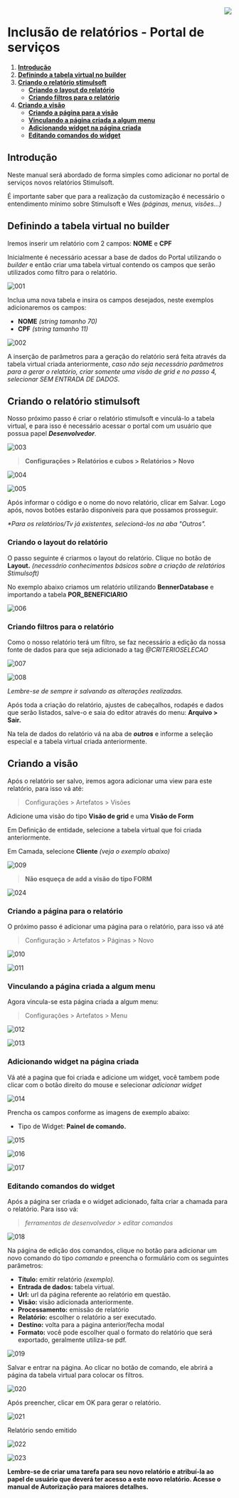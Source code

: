 <img src="../src/images/benner_rgb.png" align="right"/>

# Inclusão de relatórios - Portal de serviços

1. **[Introdução](#introdução)**
2. **[Definindo a tabela virtual no builder](#definindo-a-tabela-virtual-no-builder)**
3. **[Criando o relatório stimulsoft](#criando-o-relatório-stimulsoft)**
    * **[Criando o layout do relatório](#criando-o-layout-do-relatório)**
    * **[Criando filtros para o relatório](#criando-filtros-para-o-relatório)**
4. **[Criando a visão](#criando-a-visão)**
    * **[Criando a página para a visão](#criando-a-página-para-o-relatório)**
    * **[Vinculando a página criada a algum menu](#vinculando-a-páginacriada-a-algum-menu)**
    * **[Adicionando widget na página criada](#adicionando-widget-na-página-criada)**
    * **[Editando comandos do widget](#editando-comandos-do-widget)**

## Introdução
Neste manual será abordado de forma simples como adicionar no portal de serviços novos relatórios Stimulsoft.

É importante saber que para a realização da customização é necessário o entendimento mínimo sobre Stimulsoft e Wes _(páginas, menus, visões...)_

## Definindo a tabela virtual no builder
Iremos inserir um relatório com 2 campos: **NOME** e **CPF**

Inicialmente é necessário acessar a base de dados do Portal utilizando o _builder_ e então criar uma tabela virtual contendo os campos que serão utilizados como filtro para o relatório.

![001](src/images/001.png)

Inclua uma nova tabela e insira os campos desejados, neste exemplos adicionaremos os campos:

 - **NOME** _(string tamanho 70)_ 
 - **CPF** _(string tamanho 11)_


 ![002](src/images/002.png)

A inserção de parâmetros para a geração do relatório será feita através da tabela virtual criada anteriormente, _caso não seja necessário parâmetros para a gerar o relatório, criar somente uma visão de grid e no passo 4, selecionar *SEM ENTRADA DE DADOS*_.

## Criando o relatório stimulsoft
Nosso próximo passo é criar o relatório stimulsoft e vinculá-lo a tabela virtual, e para isso é necessário acessar o portal com um usuário que possua papel **_Desenvolvedor_**. 

![003](src/images/003.png)

> **Configurações > Relatórios e cubos > Relatórios > Novo**

![004](src/images/004.png)

![005](src/images/005.png)
 

 Após informar o código e o nome do novo relatório, clicar em Salvar. Logo após, novos botões estarão disponíveis para que possamos prosseguir.

 _*Para os relatórios/Tv já existentes, selecioná-los na aba "Outros"._

 ### Criando o layout do relatório
 O passo seguinte é criarmos o layout do relatório. Clique no botão de **Layout.** _(necessário conhecimentos básicos sobre a criação de relatórios Stimulsoft)_

 No exemplo abaixo criamos um relatório utilizando **BennerDatabase** e importando a tabela **POR_BENEFICIARIO**

 ![006](src/images/006.png)

### Criando filtros para o relatório
Como o nosso relatório terá um filtro, se faz necessário a edição da nossa fonte de dados para que seja adicionado a tag _@CRITERIOSELECAO_

![007](src/images/007.png)

![008](src/images/008.png)

_Lembre-se de sempre ir salvando as alterações realizadas._

Após toda a criação do relatório, ajustes de cabeçalhos, rodapés e dados que serão listados, salve-o e saia do editor através do menu: **Arquivo > Sair.**

Na tela de dados do relatório vá na aba de _**outros**_ e informe a seleção especial e a tabela virtual criada anteriormente.

## Criando a visão

Após o relatório ser salvo, iremos agora adicionar uma view para este relatório, para isso vá até: 

> Configurações > Artefatos > Visões

Adicione uma visão do tipo **Visão de grid** e uma **Visão de Form**

Em Definição de entidade, selecione a tabela virtual que foi criada anteriormente.

Em Camada, selecione **Cliente** _(veja o exemplo abaixo)_

![009](src/images/009.png)

> **Não esqueça de add a visão do tipo FORM**

![024](src/images/024.png)

### Criando a página para o relatório
O próximo passo é adicionar uma página para o relatório, para isso vá até

> Configuração > Artefatos > Páginas > Novo

![010](src/images/010.png)

![011](src/images/011.png)

### Vinculando a página criada a algum menu
Agora vincula-se esta página criada a algum menu:

> Configurações > Artefatos > Menu

![012](src/images/012.png)

![013](src/images/013.png)

### Adicionando widget na página criada
Vá até a pagina que foi criada e adicione um widget, você tambem pode clicar com o botão direito do mouse e selecionar _adicionar widget_

![014](src/images/014.png)

Prencha os campos conforme as imagens de exemplo abaixo:

* Tipo de Widget: **Painel de comando.**

![015](src/images/015.png)

![016](src/images/016.png)

![017](src/images/017.png)


### Editando comandos do widget
Após a página ser criada e o widget adicionado, falta criar a chamada para o relatório. Para isso vá:

> _ferramentas de desenvolvedor > editar comandos_

![018](src/images/018.png)

Na página de edição dos comandos, clique no botão para adicionar um novo comando do tipo _comando_ e preencha o formulário com os seguintes parâmetros:

* **Título:** emitir relatório _(exemplo)._
* **Entrada de dados:** tabela virtual.
* **Url:** url da página referente ao relatório em questão.
* **Visão:** visão adicionada anteriormente.
* **Processamento:** emissão de relatório
* **Relatório:** escolher o relatório a ser executado.
* **Destino:** volta para a página anterior/fecha modal
* **Formato:** você pode escolher qual o formato do relatório que será exportado, geralmente utiliza-se pdf.

![019](src/images/019.png)

Salvar e entrar na página. Ao clicar no botão de comando, ele abrirá a página da tabela virtual para colocar os filtros.

![020](src/images/020.png)

Após preencher, clicar em OK para gerar o relatório.

![021](src/images/021.png)

Relatório sendo emitido

![022](src/images/022.png)

![023](src/images/023.png)

**Lembre-se de criar uma tarefa para seu novo relatório e atribuí-la ao papel de usuário que deverá 
ter acesso a este novo relatório. Acesse o manual de Autorização para maiores detalhes.**